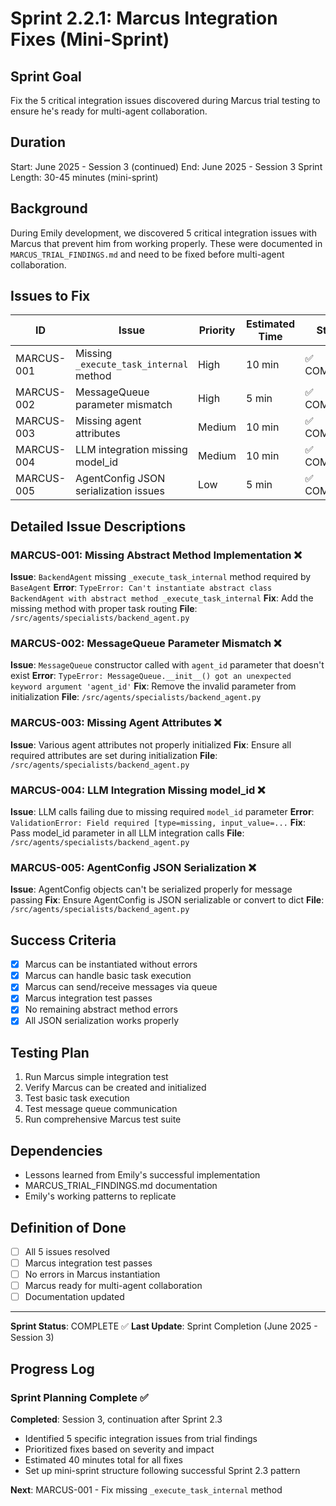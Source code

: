 # Sprint 2.2.1: Marcus Integration Fixes (Mini-Sprint)

## Sprint Goal
Fix the 5 critical integration issues discovered during Marcus trial testing to ensure he's ready for multi-agent collaboration.

## Duration
Start: June 2025 - Session 3 (continued)
End: June 2025 - Session 3 
Sprint Length: 30-45 minutes (mini-sprint)

## Background
During Emily development, we discovered 5 critical integration issues with Marcus that prevent him from working properly. These were documented in `MARCUS_TRIAL_FINDINGS.md` and need to be fixed before multi-agent collaboration.

## Issues to Fix

| ID | Issue | Priority | Estimated Time | Status |
|----|-------|----------|----------------|--------|
| MARCUS-001 | Missing `_execute_task_internal` method | High | 10 min | ✅ COMPLETE |
| MARCUS-002 | MessageQueue parameter mismatch | High | 5 min | ✅ COMPLETE |
| MARCUS-003 | Missing agent attributes | Medium | 10 min | ✅ COMPLETE |
| MARCUS-004 | LLM integration missing model_id | Medium | 10 min | ✅ COMPLETE |
| MARCUS-005 | AgentConfig JSON serialization issues | Low | 5 min | ✅ COMPLETE |

## Detailed Issue Descriptions

### MARCUS-001: Missing Abstract Method Implementation ❌
**Issue**: `BackendAgent` missing `_execute_task_internal` method required by `BaseAgent`
**Error**: `TypeError: Can't instantiate abstract class BackendAgent with abstract method _execute_task_internal`
**Fix**: Add the missing method with proper task routing
**File**: `/src/agents/specialists/backend_agent.py`

### MARCUS-002: MessageQueue Parameter Mismatch ❌
**Issue**: `MessageQueue` constructor called with `agent_id` parameter that doesn't exist
**Error**: `TypeError: MessageQueue.__init__() got an unexpected keyword argument 'agent_id'`
**Fix**: Remove the invalid parameter from initialization
**File**: `/src/agents/specialists/backend_agent.py`

### MARCUS-003: Missing Agent Attributes ❌ 
**Issue**: Various agent attributes not properly initialized
**Fix**: Ensure all required attributes are set during initialization
**File**: `/src/agents/specialists/backend_agent.py`

### MARCUS-004: LLM Integration Missing model_id ❌
**Issue**: LLM calls failing due to missing required `model_id` parameter
**Error**: `ValidationError: Field required [type=missing, input_value=...`
**Fix**: Pass model_id parameter in all LLM integration calls
**File**: `/src/agents/specialists/backend_agent.py`

### MARCUS-005: AgentConfig JSON Serialization ❌
**Issue**: AgentConfig objects can't be serialized properly for message passing
**Fix**: Ensure AgentConfig is JSON serializable or convert to dict
**File**: `/src/agents/specialists/backend_agent.py`

## Success Criteria
- [x] Marcus can be instantiated without errors
- [x] Marcus can handle basic task execution
- [x] Marcus can send/receive messages via queue
- [x] Marcus integration test passes
- [x] No remaining abstract method errors
- [x] All JSON serialization works properly

## Testing Plan
1. Run Marcus simple integration test
2. Verify Marcus can be created and initialized
3. Test basic task execution
4. Test message queue communication
5. Run comprehensive Marcus test suite

## Dependencies
- Lessons learned from Emily's successful implementation
- MARCUS_TRIAL_FINDINGS.md documentation
- Emily's working patterns to replicate

## Definition of Done
- [ ] All 5 issues resolved
- [ ] Marcus integration test passes
- [ ] No errors in Marcus instantiation
- [ ] Marcus ready for multi-agent collaboration
- [ ] Documentation updated

---

**Sprint Status**: COMPLETE ✅
**Last Update**: Sprint Completion (June 2025 - Session 3)

## Progress Log

### Sprint Planning Complete ✅
**Completed**: Session 3, continuation after Sprint 2.3
- Identified 5 specific integration issues from trial findings
- Prioritized fixes based on severity and impact
- Estimated 40 minutes total for all fixes
- Set up mini-sprint structure following successful Sprint 2.3 pattern

**Next**: MARCUS-001 - Fix missing `_execute_task_internal` method